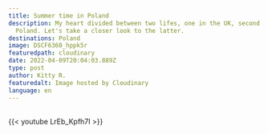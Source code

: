 ```yaml
---
title: Summer time in Poland
description: My heart divided between two lifes, one in the UK, second one in
  Poland. Let's take a closer look to the latter.
destinations: Poland
image: DSCF6360_hppk5r
featuredpath: cloudinary
date: 2022-04-09T20:04:03.889Z
type: post
author: Kitty R.
featuredalt: Image hosted by Cloudinary
language: en
---
```

<br>{{< youtube LrEb_Kpfh7I >}}</br>